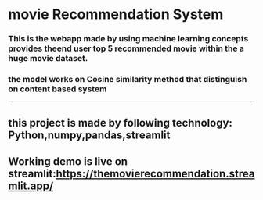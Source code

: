 # movie Recommendation System
### This is the webapp made by using machine learning concepts provides theend user top 5 recommended movie within the a huge movie dataset.
### the model works on Cosine similarity method that distinguish on content based system
***
## this project is made by following technology: Python,numpy,pandas,streamlit
## Working demo is live on streamlit:https://themovierecommendation.streamlit.app/

